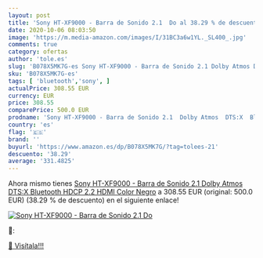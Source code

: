 ```yaml
---
layout: post
title: 'Sony HT-XF9000 - Barra de Sonido 2.1  Do al 38.29 % de descuento'
date: 2020-10-06 08:03:50
image: 'https://m.media-amazon.com/images/I/31BC3a6w1YL._SL400_.jpg'
comments: true
category: ofertas
author: 'tole.es'
slug: 'B078X5MK7G-es Sony HT-XF9000 - Barra de Sonido 2.1 Dolby Atmos DTS:X...'
sku: 'B078X5MK7G-es'
tags: [ 'bluetooth','sony', ]
actualPrice: 308.55 EUR
currency: EUR
price: 308.55
comparePrice: 500.0 EUR
prodname: 'Sony HT-XF9000 - Barra de Sonido 2.1  Dolby Atmos  DTS:X  Bluetooth  HDCP 2.2  HDMI   Color Negro'
country: 'es'
flag: '🇪🇸'
brand: ''
buyurl: 'https://www.amazon.es/dp/B078X5MK7G/?tag=tolees-21'
descuento: '38.29'
average: '331.4825'
---
```


Ahora mismo tienes [Sony HT-XF9000 - Barra de Sonido 2.1  Dolby Atmos  DTS:X  Bluetooth  HDCP 2.2  HDMI   Color Negro](https://www.amazon.es/dp/B078X5MK7G/?tag=tolees-21) a 308.55 EUR (original: 500.0 EUR) (38.29 %  de descuento) en el siguiente enlace!

[![Sony HT-XF9000 - Barra de Sonido 2.1  Do](https://m.media-amazon.com/images/I/31BC3a6w1YL._SL400_.jpg)](https://www.amazon.es/dp/B078X5MK7G/?tag=tolees-21)

🔎:


[🛒 Visítala!!!](https://www.amazon.es/dp/B078X5MK7G/?tag=tolees-21)
